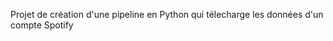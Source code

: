 Projet de création d'une pipeline en Python qui télecharge les données d'un compte Spotify

<!-- Activation de l'environnement virtuel : source venv/Scripts/activate -->